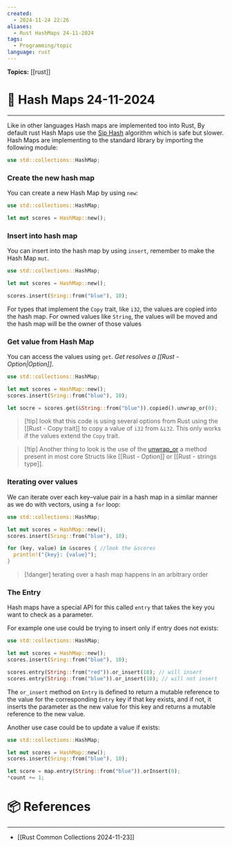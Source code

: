 ```yaml
---
created:
  - 2024-11-24 22:26
aliases:
  - Rust HashMaps 24-11-2024
tags:
  - Programming/topic
language: rust
---
```


**Topics:** [[rust]]

# 📃 Hash Maps 24-11-2024

---
Like in other languages Hash maps are implemented too into Rust, By default rust Hash Maps use the [Sip Hash](https://en.wikipedia.org/wiki/SipHash) algorithm which is safe but slower.
Hash Maps are implementing to the standard library by importing the following module:

```rust
use std::collections::HashMap;
```

### Create the new hash map
You can create a new Hash Map by using `new`:

```rust
use std::collections::HashMap;

let mut scores = HashMap::new();
```

### Insert into hash map
You can insert into the hash map by using `insert`, remember to make the Hash Map `mut`.

```rust
use std::collections::HashMap;

let mut scores = HashMap::new();

scores.insert(Sring::from("blue"), 10);
```

 For types that implement the `Copy` trait, like `i32`, the values are copied into the hash map. For owned values like `String`, the values will be moved and the hash map will be the owner of those values
 
### Get value from Hash Map
You can access the values using `get`. *Get resolves a [[Rust - Option|Option]]*.

```rust
use std::collections::HashMap;

let mut scores = HashMap::new();
scores.insert(Sring::from("blue"), 10);

let socre = scores.get(&String::from("blue")).copied().unwrap_or(0);
```
> [!tip] look that this code is using several options from Rust using the [[Rust - Copy trait]] to copy a value of `i32` from `&i32`.
> This only works if the values extend the `Copy`  trait.

> [!tip] Another thing to look is the use of the [unwrap_or](https://doc.rust-lang.org/core/?search=unwrap_or) a method present in most core Structs like [[Rust - Option]] or [[Rust - strings type]].



### Iterating over values
We can iterate over each key–value pair in a hash map in a similar manner as we do with vectors, using a `for` loop:

```rust
use std::collections::HashMap;

let mut scores = HashMap::new();
scores.insert(Sring::from("blue"), 10);

for (key, value) in &scores { //look the &scores
  println!("{key}: {value}");
}
```

> [!danger] terating over a hash map happens in an arbitrary order


### The Entry
 Hash maps have a special API for this called `entry` that takes the key you want to check as a parameter.

For example one use could be trying to insert only if entry does not exists:

```rust
use std::collections::HashMap;

let mut scores = HashMap::new();
scores.insert(Sring::from("blue"), 10);

scores.entry(String::from("red")).or_insert(10); // will insert
scores.entry(String::from("blue")).or_insert(10); // will not insert
```

The `or_insert` method on `Entry` is defined to return a mutable reference to the value for the corresponding `Entry` key if that key exists, and if not, it inserts the parameter as the new value for this key and returns a mutable reference to the new value.

Another use case could be to update a value if exists:

```rust
use std::collections::HashMap;

let mut scores = HashMap::new();
scores.insert(Sring::from("blue"), 10);

let score = map.entry(String::from("blue")).orInsert(0);
*count += 1;
```

# 📦 References

---

- [[Rust Common Collections 2024-11-23]]